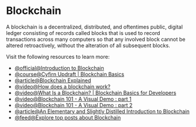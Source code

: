# Blockchain

A blockchain is a decentralized, distributed, and oftentimes public, digital ledger consisting of records called blocks that is used to record transactions across many computers so that any involved block cannot be altered retroactively, without the alteration of all subsequent blocks.

Visit the following resources to learn more:

- [@official@Introduction to Blockchain](https://chain.link/education-hub/blockchain)
- [@course@Cyfirn Updraft | Blockchain Basics](https://updraft.cyfrin.io/courses/blockchain-basics)
- [@article@Blockchain Explained](https://www.investopedia.com/terms/b/blockchain.asp)
- [@video@How does a blockchain work?](https://youtu.be/SSo_EIwHSd4)
- [@video@What Is a Blockchain? | Blockchain Basics for Developers](https://youtu.be/4ff9esY_4aU)
- [@video@Blockchain 101 - A Visual Demo : part 1](https://youtu.be/_160oMzblY8?si=mklNBWboNvZMRKs6)
- [@video@Blockchain 101 - A Visual Demo : part 2](https://youtu.be/xIDL_akeras?si=jEB9xE9oy9HUCdej)
- [@article@An Elementary and Slightly Distilled Introduction to Blockchain](https://markpetherbridge.co.uk/blog/an-elementary-and-slightly-distilled-introduction-to-blockchain/)
- [@feed@Explore top posts about Blockchain](https://app.daily.dev/tags/blockchain?ref=roadmapsh)
